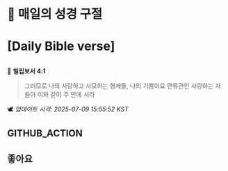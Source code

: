 # 🙏 매일의 성경 구절
# [Daily Bible verse]
##
<!-- START_BIBLE_VERSE -->
📖 **빌립보서 4:1**
> 그러므로 나의 사랑하고 사모하는 형제들, 나의 기쁨이요 면류관인 사랑하는 자들아 이와 같이 주 안에 서라

🕊️ _업데이트 시각: 2025-07-09 15:55:52 KST_
  <!-- END_BIBLE_VERSE -->
## GITHUB_ACTION
## 좋아요